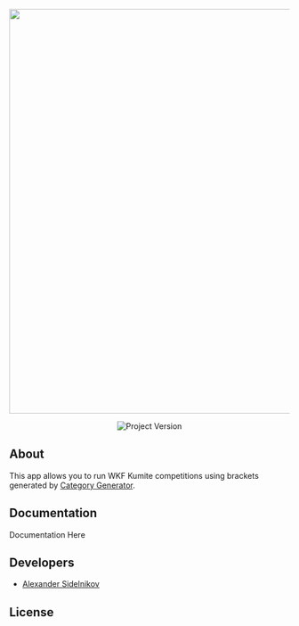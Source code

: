 
<p align="center">
      <img src="https://i.ibb.co/fHvV5Bh/Logo-kumite-System-white.png" width="726">
</p>

<p align="center">
   <img src="https://img.shields.io/badge/Version-v1.0(Alpha)-blue" alt="Project Version">
</p>

## About

This app allows you to run WKF Kumite competitions using brackets generated by [Category Generator](https://github.com/sidlenikoff/CategoryGenerator).

## Documentation

Documentation Here

## Developers

- [Alexander Sidelnikov](github.com/sidlenikoff)

## License
